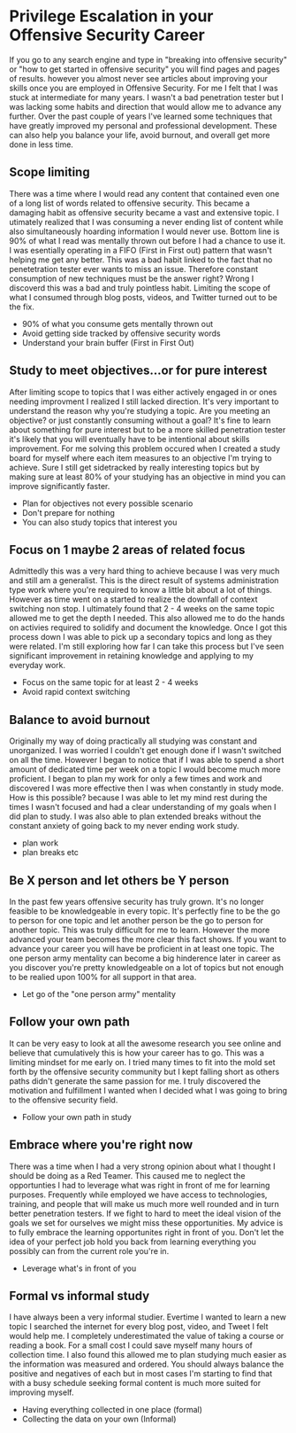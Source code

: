 # Privilege Escalation in your Offensive Security Career

If you go to any search engine and type in "breaking into offensive security" or "how to get started in offensive security" you will find pages and pages of results. however you almost never see articles about improving your skills once you are employed in Offensive Security. For me I felt that I was stuck at intermediate for many years. I wasn't a bad penetration tester but I was lacking some habits and direction that would allow me to advance any further. Over the past couple of years I've learned some techniques that have greatly improved my personal and professional development. These can also help you balance your life, avoid burnout, and overall get more done in less time.

## Scope limiting

There was a time where I would read any content that contained even one of a long list of words related to offensive security. This became a damaging habit as offensive security became a vast and extensive topic. I utimately realized that I was consuming a never ending list of content while also simultaneously hoarding information I would never use. Bottom line is 90% of what I read was mentally thrown out before I had a chance to use it. I was esentially operating in a FIFO (First in First out) pattern that wasn't helping me get any better. This was a bad habit linked to the fact that no penetetration tester ever wants to miss an issue. Therefore constant consumption of new techniques must be the answer right? Wrong I discoverd this was a bad and truly pointless habit. Limiting the scope of what I consumed through blog posts, videos, and Twitter turned out to be the fix.

* 90% of what you consume gets mentally thrown out
* Avoid getting side tracked by offensive security words
* Understand your brain buffer (First in First Out)

## Study to meet objectives...or for pure interest

After limiting scope to topics that I was either actively engaged in or ones needing improvment I realized I still lacked direction. It's very important to understand the reason why you're studying a topic. Are you meeting an objective? or just constantly consuming without a goal? It's fine to learn about something for pure interest but to be a more skilled penetration tester it's likely that you will eventually have to be intentional about skills improvement. For me solving this problem occured when I created a study board for myself where each item measures to an objective I'm trying to achieve. Sure I still get sidetracked by really interesting topics but by making sure at least 80% of your studying has an objective in mind you can improve significantly faster.

* Plan for objectives not every possible scenario
* Don't prepare for nothing
* You can also study topics that interest you

## Focus on 1 maybe 2 areas of related focus

Admittedly this was a very hard thing to achieve because I was very much and still am a generalist. This is the direct result of systems administration type work where you're required to know a little bit about a lot of things. However as time went on a started to realize the downfall of context switching non stop. I ultimately found that 2 - 4 weeks on the same topic allowed me to get the depth I needed. This also allowed me to do the hands on activies required to solidify and document the knowledge. Once I got this process down I was able to pick up a secondary topics and long as they were related. I'm still exploring how far I can take this process but I've seen significant improvement in retaining knowledge and applying to my everyday work.

* Focus on the same topic for at least 2 - 4 weeks
* Avoid rapid context switching

## Balance to avoid burnout

Originally my way of doing practically all studying was constant and unorganized. I was worried I couldn't get enough done if I wasn't switched on all the time. However I began to notice that if I was able to spend a short amount of dedicated time per week on a topic I would become much more proficient. I began to plan my work for only a few times and work and discovered I was more effective then I was when constantly in study mode. How is this possible? because I was able to let my mind rest during the times I wasn't focused and had a clear understanding of my goals when I did plan to study. I was also able to plan extended breaks without the constant anxiety of going back to my never ending work study.

* plan work
* plan breaks etc

## Be X person and let others be Y person

In the past few years offensive security has truly grown. It's no longer feasible to be knowledgeable in every topic. It's perfectly fine to be the go to person for one topic and let another person be the go to person for another topic. This was truly difficult for me to learn. However the more advanced your team becomes the more clear this fact shows. If you want to advance your career you will have be proficient in at least one topic. The one person army mentality can become a big hinderence later in career as you discover you're pretty knowledgeable on a lot of topics but not enough to be realied upon 100% for all support in that area.

* Let go of the "one person army" mentality

## Follow your own path

It can be very easy to look at all the awesome research you see online and believe that cumulatively this is how your career has to go. This was a limiting mindset for me early on. I tried many times to fit into the mold set forth by the offensive security community but I kept falling short as others paths didn't generate the same passion for me. I truly discovered the motivation and fulfillment I wanted when I decided what I was going to bring to the offensive security field.

* Follow your own path in study

## Embrace where you're right now

There was a time when I had a very strong opinion about what I thought I should be doing as a Red Teamer. This caused me to neglect the opportunties I had to leverage what was right in front of me for learning purposes. Frequently while employed we have access to technologies, training, and people that will make us much more well rounded and in turn better penetration testers. If we fight to hard to meet the ideal vision of the goals we set for ourselves we might miss these opportunities. My advice is to fully embrace the learning opportunites right in front of you. Don't let the idea of your perfect job hold you back from learning everything you possibly can from the current role you're in.

* Leverage what's in front of you

## Formal vs informal study

I have always been a very informal studier. Evertime I wanted to learn a new topic I searched the internet for every blog post, video, and Tweet I felt would help me. I completely underestimated the value of taking a course or reading a book. For a small cost I could save myself many hours of collection time. I also found this allowed me to plan studying much easier as the information was measured and ordered. You should always balance the positive and negatives of each but in most cases I'm starting to find that with a busy schedule seeking formal content is much more suited for improving myself.

* Having everything collected in one place (formal)
* Collecting the data on your own (Informal)
